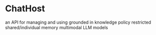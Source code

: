 # ChatHost
an API for managing and using grounded in knowledge policy restricted shared/individual memory multimodal LLM models
